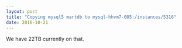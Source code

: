 ```yaml
---
layout: post
title: "Copying mysql5 martdb to mysql-hhvm7-005:/instances/5316"
date: 2016-10-21
---
```


We have 22TB currently on that.

